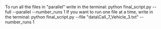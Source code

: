 To run all the files in "parallel" write in the terminal: python final_script.py --full --parallel --number_runs 1
If you want to run one file at a time, write in the terminal: python final_script.py --file "data\Call_7_Vehicle_3.txt" --number_runs 1 